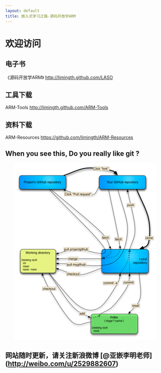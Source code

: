```yaml
---
layout: default
title: 嵌入式学习之路-源码开放学ARM
---
```


# 欢迎访问 

## 电子书 
《源码开放学ARM》	<http://limingth.github.com/LASO>
	
## 工具下载 
ARM-Tools 	<http://limingth.github.com/ARM-Tools>

## 资料下载 
ARM-Resources 	<https://github.com/limingth/ARM-Resources>


## When you see this, Do you really like git ?
<center><img src="howto_git.png"></center>

## 网站随时更新，请关注新浪微博 [@亚嵌李明老师] (http://weibo.com/u/2529882607)
